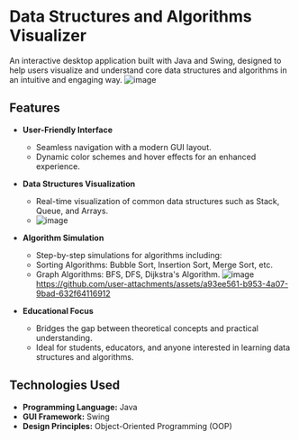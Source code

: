 # Data Structures and Algorithms Visualizer

An interactive desktop application built with Java and Swing, designed to help users visualize and understand core data structures and algorithms in an intuitive and engaging way.
![image](https://github.com/user-attachments/assets/2c1eb56a-2404-4200-ac33-68980c038c01)


## Features

- **User-Friendly Interface**  
  - Seamless navigation with a modern GUI layout.
  - Dynamic color schemes and hover effects for an enhanced experience.

- **Data Structures Visualization**  
  - Real-time visualization of common data structures such as Stack, Queue, and Arrays.
  - ![image](https://github.com/user-attachments/assets/43f14757-3028-4345-bf0b-cff843066204)


- **Algorithm Simulation**  
  - Step-by-step simulations for algorithms including:
  - Sorting Algorithms: Bubble Sort, Insertion Sort, Merge Sort, etc.
  - Graph Algorithms: BFS, DFS, Dijkstra's Algorithm.
      ![image](https://github.com/user-attachments/assets/6bdfe052-92fe-44cc-93da-8a68583a228b)
 https://github.com/user-attachments/assets/a93ee561-b953-4a07-9bad-632f64116912

- **Educational Focus**  
  - Bridges the gap between theoretical concepts and practical understanding.
  - Ideal for students, educators, and anyone interested in learning data structures and algorithms.

## Technologies Used

- **Programming Language:** Java
- **GUI Framework:** Swing
- **Design Principles:** Object-Oriented Programming (OOP)


